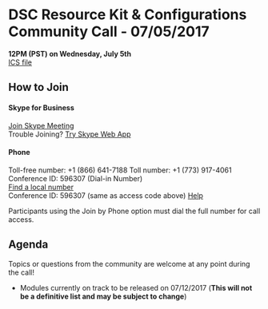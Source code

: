 # DSC Resource Kit & Configurations Community Call - 07/05/2017

**12PM (PST) on Wednesday, July 5th**  
[ICS file](https://github.com/PowerShell/DscResources/blob/master/CommunityCalls/2017-07-05/2017-07-05CommunityCall.zip)

## How to Join

#### Skype for Business

[Join Skype Meeting](https://meet.lync.com/microsoft/zachal/C8MCGVQB)  
Trouble Joining? [Try Skype Web App](https://meet.lync.com/microsoft/zachal/C8MCGVQB?sl=1)

#### Phone

Toll-free number: +1 (866) 641-7188 
Toll number: +1 (773) 917-4061 
Conference ID: 596307  (Dial-in Number)  
[Find a local number](https://dialin.lync.com/48b4c613-cc67-4825-8175-29628d9715e5)  
Conference ID: 596307  (same as access code above)
[Help](http://go.microsoft.com/fwlink/?LinkId=389737)  

Participants using the Join by Phone option must dial the full number for call access. 

## Agenda

Topics or questions from the community are welcome at any point during the call!

- Modules currently on track to be released on 07/12/2017 (**This will not be a definitive list and may be subject to change**)

